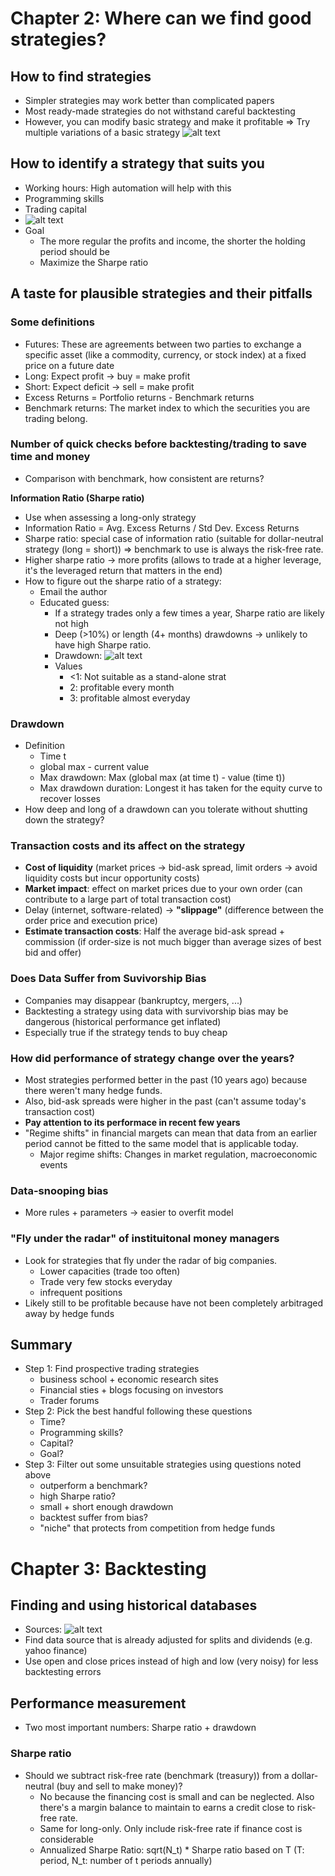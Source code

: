 # Chapter 2: Where can we find good strategies?

## How to find strategies
- Simpler strategies may work better than complicated papers
- Most ready-made strategies do not withstand careful backtesting
- However, you can modify basic strategy and make it profitable
=> Try multiple variations of a basic strategy
![alt text](table-2-1.png)

## How to identify a strategy that suits you
- Working hours: High automation will help with this
- Programming skills
- Trading capital
- ![alt text](table-2-2.png)
- Goal
  - The more regular the profits and income, the shorter the holding period should be
  - Maximize the Sharpe ratio

## A taste for plausible strategies and their pitfalls

### Some definitions
- Futures: These are agreements between two parties to exchange a specific asset (like a commodity, currency, or stock index) at a fixed price on a future date
- Long: Expect profit -> buy = make profit
- Short: Expect deficit -> sell = make profit
- Excess Returns = Portfolio returns - Benchmark returns
- Benchmark returns: The market index to which the securities you are trading belong.

### Number of quick checks before backtesting/trading to save time and money
- Comparison with benchmark, how consistent are returns?

**Information Ratio (Sharpe ratio)**
- Use when assessing a long-only strategy
- Information Ratio = Avg. Excess Returns / Std Dev. Excess Returns
- Sharpe ratio: special case of information ratio (suitable for dollar-neutral strategy (long = short)) => benchmark to use is always the risk-free rate.
- Higher sharpe ratio -> more profits (allows to trade at a higher leverage, it's the leveraged return that matters in the end)
- How to figure out the sharpe ratio of a strategy:
  - Email the author
  - Educated guess:
    - If a strategy trades only a few times a year, Sharpe ratio are likely not high
    - Deep (>10%) or length (4+ months) drawdowns -> unlikely to have high Sharpe ratio.
    - Drawdown: ![alt text](figure-2-1.png)
    - Values
      - <1: Not suitable as a stand-alone strat
      - 2: profitable every month
      - 3: profitable almost everyday 

### Drawdown
- Definition
  - Time t
  - global max - current value
  - Max drawdown: Max (global max (at time t) - value (time t))
  - Max drawdown duration: Longest it has taken for the equity curve to recover losses
- How deep and long of a drawdown can you tolerate without shutting down the strategy?

### Transaction costs and its affect on the strategy

- **Cost of liquidity** (market prices -> bid-ask spread, limit orders -> avoid liquidity costs but incur opportunity costs)
- **Market impact**: effect on market prices due to your own order (can contribute to a large part of total transaction cost)
- Delay (internet, software-related) -> **"slippage"** (difference between the order price and execution price)
- **Estimate transaction costs**: Half the average bid-ask spread + commission (if order-size is not much bigger than average sizes of best bid and offer)

### Does Data Suffer from Suvivorship Bias
- Companies may disappear (bankruptcy, mergers, ...)
- Backtesting a strategy using data with survivorship bias may be dangerous (historical performance get inflated)
- Especially true if the strategy tends to buy cheap

### How did performance of strategy change over the years?
- Most strategies performed better in the past (10 years ago) because there weren't many hedge funds.
- Also, bid-ask spreads were higher in the past (can't assume today's transaction cost)
- **Pay attention to its performace in recent few years**
- "Regime shifts" in financial margets can mean that data from an earlier period cannot be fitted to the same model that is applicable today.
  - Major regime shifts: Changes in market regulation, macroeconomic events

### Data-snooping bias
- More rules + parameters -> easier to overfit model

### "Fly under the radar" of instituitonal money managers
- Look for strategies that fly under the radar of big companies.
  - Lower capacities (trade too often)
  - Trade very few stocks everyday
  - infrequent positions
- Likely still to be profitable because have not been completely arbitraged away by hedge funds

## Summary
- Step 1: Find prospective trading strategies
  - business school + economic research sites
  - Financial sties + blogs focusing on investors
  - Trader forums
- Step 2: Pick the best handful following these questions
  - Time?
  - Programming skills?
  - Capital?
  - Goal?
- Step 3: Filter out some unsuitable strategies using questions noted above
  - outperform a benchmark?
  - high Sharpe ratio?
  - small + short enough drawdown
  - backtest suffer from bias?
  - "niche" that protects from competition from hedge funds

# Chapter 3: Backtesting

## Finding and using historical databases
- Sources: ![alt text](table-3-1.png)
- Find data source that is already adjusted for splits and dividends (e.g. yahoo finance)
- Use open and close prices instead of high and low (very noisy) for less backtesting errors

## Performance measurement
- Two most important numbers: Sharpe ratio + drawdown
### Sharpe ratio
- Should we subtract risk-free rate (benchmark (treasury)) from a dollar-neutral (buy and sell to make money)? 
  - No because the financing cost is small and can be neglected. Also there's a margin balance to maintain to earns a credit close to risk-free rate.
  - Same for long-only. Only include risk-free rate if finance cost is considerable
  - Annualized Sharpe Ratio: sqrt(N_t) * Sharpe ratio based on T (T: period, N_t: number of t periods annually)


